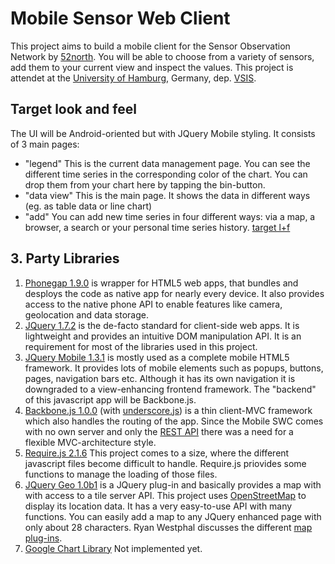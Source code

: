Mobile Sensor Web Client
========================

This project aims to build a mobile client for the Sensor Observation Network by [52north](https://wiki.52north.org/bin/view). You will be able to choose from a variety of sensors, add them to your current view and inspect the values.
This project is attendet at the [University of Hamburg](http://www.uni-hamburg.de), Germany, dep. [VSIS](http://vsis-www.informatik.uni-hamburg.de/?lang=en).

## Target look and feel
The UI will be Android-oriented but with JQuery Mobile styling. It consists of 3 main pages:
- "legend"
  This is the current data management page. You can see the different time series in the corresponding color of the chart. You can drop them from your chart here by tapping the bin-button.
- "data view"
  This is the main page. It shows the data in different ways (eg. as table data or line chart)
- "add"
  You can add new time series in four different ways: via a map, a browser, a search or your personal time series history.
[target l+f](https://raw.github.com/marfnk/sosmobileclient/master/target_app.PNG "Target look and feel")

## 3. Party Libraries
1. [Phonegap 1.9.0](http://phonegap.com/)
    is wrapper for HTML5 web apps, that bundles and desploys the code as native app for nearly every device. It also provides access to the native phone API to enable features like camera, geolocation and data storage.
2. [JQuery 1.7.2](http://jquery.com/)
    is the de-facto standard for client-side web apps. It is lightweight and provides an intuitive DOM manipulation API. It is an requirement for most of the libraries used in this project.
3. [JQuery Mobile 1.3.1](http://jquerymobile.com/)
   is mostly used as a complete mobile HTML5 framework. It provides lots of mobile elements such as popups, buttons, pages, navigation bars etc. Although it has its own navigation it is downgraded to a view-enhancing frontend framework. The "backend" of this javascript app will be Backbone.js.
4. [Backbone.js 1.0.0](http://backbonejs.org/) (with [underscore.js](http://underscorejs.org/))
    is a thin client-MVC framework which also handles the routing of the app. Since the Mobile SWC comes with no own server and only the [REST API](https://wiki.52north.org/bin/view/SensorWeb/SensorWebClientRESTInterface) there was a need for a flexible MVC-architecture style.
5. [Require.js 2.1.6](http://requirejs.org/)
   This project comes to a size, where the different javascript files become difficult to handle. Require.js priovides some functions to manage the loading of those files.
6. [JQuery Geo 1.0b1](http://jquerygeo.com/)
   is a JQuery plug-in and basically provides a map with with access to a tile server API. This project uses [OpenStreetMap](http://www.openstreetmap.org/) to display its location data. It has a very easy-to-use API with many functions. You can easily add a map to any JQuery enhanced page with only about 28 characters. Ryan Westphal discusses the different [map plug-ins](http://trippingthebits.com/geopres/).
7. [Google Chart Library](https://developers.google.com/chart/)
   Not implemented yet.

